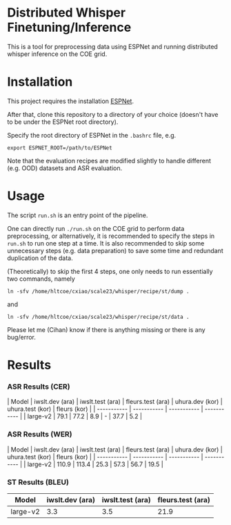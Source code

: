 # Distributed Whisper Finetuning/Inference

This is a tool for preprocessing data using ESPNet and running distributed whisper inference on the COE grid.

# Installation

This project requires the installation [ESPNet](https://espnet.github.io/espnet/installation.html).

After that, clone this repository to a directory of your choice (doesn't have to be under the ESPNet root directory).

Specify the root directory of ESPNet in the `.bashrc` file, e.g.

``export ESPNET_ROOT=/path/to/ESPNet``

Note that the evaluation recipes are modified slightly to handle different (e.g. OOD) datasets and ASR evaluation.

# Usage

The script `run.sh` is an entry point of the pipeline.

One can directly run `./run.sh` on the COE grid to perform data preprocessing, or alternatively, it is recommended to specify the steps in `run.sh` to run one step at a time. It is also recommended to skip some unnecessary steps (e.g. data preparation) to save some time and redundant duplication of the data.

(Theoretically) to skip the first 4 steps, one only needs to run essentially two commands, namely

``ln -sfv /home/hltcoe/cxiao/scale23/whisper/recipe/st/dump .``

and

``ln -sfv /home/hltcoe/cxiao/scale23/whisper/recipe/st/data .``

Please let me (Cihan) know if there is anything missing or there is any bug/error.

# Results
### ASR Results (CER)
| Model | iwslt.dev (ara) | iwslt.test (ara) | fleurs.test (ara) | uhura.dev (kor) | uhura.test (kor) | fleurs (kor) |
| ----------- | ----------- | ----------- | ----------- |
| large-v2 | 79.1 | 77.2 | 8.9 | - | 37.7 | 5.2 |

### ASR Results (WER)
| Model | iwslt.dev (ara) | iwslt.test (ara) | fleurs.test (ara) | uhura.dev (kor) | uhura.test (kor) | fleurs (kor) |
| ----------- | ----------- | ----------- | ----------- |
| large-v2 | 110.9 | 113.4 | 25.3 | 57.3 | 56.7 | 19.5 |

### ST Results (BLEU)
| Model      | iwslt.dev (ara) | iwslt.test (ara) | fleurs.test (ara) |
| ----------- | ----------- | ----------- | ----------- |
| large-v2 | 3.3 | 3.5 | 21.9 |